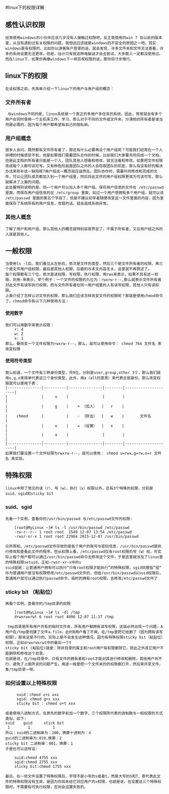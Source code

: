 #linux下的权限详解
## 感性认识权限
	经常使用windows的小伙伴应该几乎没有人接触过权限吧，反正我使用的win 7 及以前的版本里，从没有遇到过有关权限的问题，我想这应该就是windows的不安全的原因之一吧。其实windows是有权限的，比如你以游客账户登录的话，就会发现，许多文件夹和文件无法查看，许多的系统设置无法更改，但是，估计只有我这种电脑谜才会去尝试，大多数人一定都没使用过。而在linux下，如果你再像windows下一样忽视权限的话，那你将寸步难行。
## linux下的权限
	在谈权限之前，先简单介绍一下linux下的用户与用户组的概念：
### 文件所有者
	 与windows不同的是，linux系统是一个真正的多用户多任务的系统，因此，常常就会有多个用户在同时使用一个主机来工作，学习，那么对于不同的文件或文件夹，分清他的所有者是谁当然是必需的，因为每个用户都希望有自己的隐私嘛。
### 用户组概念
	很多人会问，既然都有文件所有者了，那还有什么必要再设个用户组呢？可能我们经常在一个人拼搏的时候感受不到，但是如果我们需要团队合作的时候，比如我们大家要共同完成一个文档，但是此文档的所有者只能是一个人，团队其他人想看和修改，就无法看和修改，如果把文件权限改成每个人都可读可写，又有种危险就是团队之外的人会窃取团队的机密，那么有没有好的解决办法来弥补这一缺陷呢?用户组这一概念就应运而生。团队协作时，需要共同修改和完成的文件，可以让团队成员都加入到一个用户组里，然后将此文件的用户组权限更改为可读可写，那么就解决了上面的问题。
	此处要特别说明的是，同一个用户可以加入多个用户组。保存用户信息的文件在 /etc/passwd 里面，而保存用户组信息的在 /etc/group 里面，如过一个用户想拥有多个用户组，就可以该 /etc/passwd 里面的第五个字段了，但是不建议初学者随便改变这一文件里面的内容，因为里面保存了系统所有的用户信息，改错的话，就会造成系统异常。
### 其他人概念	
	了解了用户和用户组，那么其他人的概念就特别容易界定了，不属于所有者，又在用户组之外的人就是其他人。
## 一般权限
	当使用ls -l后，我们看见从左到右，依次是文件的类型，然后三个是文件所有者的权限，再三个是文件用户组权限，最后是其他人权限，后面的与本文内容无关，这里就不再赘述了。
	每个权限都有三个位，依次是读权限，写权限，执行权限，用rwx来表示，如果不具有这一权限，则用-来表示，举个例子：一个文件的权限的九位为：rwxrw-r--,那么就表示文件所有者对此文件有读写执行权限，而与文件所有者在同一用户组里的人有读写权限，其他人只有读权限。
	上面介绍了怎样认识文件的权限，那么我们应该怎样改变文件的权限呢？那就是使用chmod命令了，chmod命令有以下几种使用方法：
#### 使用数字
	我们可以用数字来表示权限：
		r: 4
		w: 2
		x: 1
	那么，要改变一个文件权限为rwxrw-r--，那么，就可以使用命令： chmod 764 文件名 来改变权限
#### 使用符号类型
	我么知道，一个文件有三种身份类型，共9位，分别是user,group,other 3个，那么我们就用u,g,o来简单代表这三个身份类型，此外，用a（all的意思）来代表全部身份。那么改变权限就可以使用下表：
	|---------------|----------|---------------|--------|---------------------|
	|               |     u    |               |        |                     |
	|               |     g    |    + （加入）  |   r    |                     |
  	|    chmod      |          |    - （除去）  |   w    |       文件名         |
	|               |     o    |    = （设置）  |   x    |                     |
	|               |     a    |               |        |                     |
	|---------------|----------|---------------|--------|---------------------|
	如果我们要设置一个文件权限为rwxrw-r--，就可以使用： chmod u=rwx,g=rw,o=r 文件名 来实现。

## 特殊权限
	linux中除了常见的读（r）、写（w）、执行（x）权限以外，还有3个特殊的权限，分别是suid、sgid和sticky bit
### suid、sgid
		
	先看一个实例，查看你的/usr/bin/passwd 与/etc/passwd文件的权限:
```
	[root@MyLinux ~]# ls -l /usr/bin/passwd /etc/passwd
	-rw-r--r-- 1 root root  1549 12-07 13:54 /etc/passwd
	-rwsr-xr-x 1 root root 22984 2015-12-07 /usr/bin/passwd
```
	众所周知，/etc/passwd文件存放的是各个用户的账号与密码信息，/usr/bin/passwd是执行修改和查看此文件的程序，但从权限上看，/etc/passwd仅有root权限的写（w）权，可实际上每个用户都可以通过/usr/bin/passwd命令去修改这个文件，于是这里就涉及了linux里的特殊权限setuid，正如-rwsr-xr-x中的s
	suid就是：让普通用户拥有可以执行“只有root权限才能执行”的特殊权限，sgid同理指”组“
	作为普通用户是没有权限修改/etc/passwd文件的，但给/usr/bin/passwd以suid权限后，普通用户就可以通过执行passwd命令，临时的拥有root权限，去修改/etc/passwd文件了
### sticky bit （粘贴位）

	再看个实例，查看你的/tmp目录的权限
```
	[root@MyLinux ~]# ls -dl /tmp
	drwxrwxrwt 6 root root 4096 12-07 11:37 /tmp
```
	 tmp目录是所有用户共有的临时文件夹，所有用户都拥有读写权限，这就必然出现一个问题，A用户在/tmp里创建了文件a.file，此时B用户看了不爽，在/tmp里把它给删了（因为拥有读写权限），那肯定是不行的。实际上是不会发生这种情况，因为有特殊权限sticky bit（粘贴位）权限，正如drwxrwxrwt中的最后一个t
	sticky bit (粘贴位)就是：除非目录的属主和root用户有权限删除它，除此之外其它用户不能删除和修改这个目录。
	也就是说，在/tmp目录中，只有文件的拥有者和root才能对其进行修改和删除，其他用户则不行，避免了上面所说的问题产生。用途一般是把一个文件夹的的权限都打开，然后来共享文件，象/tmp目录一样。
### 如何设置以上特殊权限
```     
	 suid：chmod u+s xxx
	 sgid: chmod g+s xxx
	 sticky bit : chmod o+t xxx
```
	或者使用八进制方式，在原先的数字前加一个数字，三个权限所代表的进制数与一般权限的方式类似，如下:
	suid    guid     stick bit
	 1        1          1
	所以：suid的二进制串为：100，换算十进制为：4
	guid的二进制串为:010,换算：2
	sticky bit 二进制串：001，换算：1
	于是也可以这样设:
```
	suid:chmod 4755 xxx
	sgid:chmod 2755 xxx
	sticky bit:chmod 1755 xxx
```
	最后，在一些文件设置了特殊权限后，字母不是小写的s或者t，而是大写的S和T，那代表此文件的特殊权限没有生效，是因为你尚未给它对应用户的x权限，也就是说，在设置这三个特殊权限时，不需要有可执行权限，否则会设置失败的。
